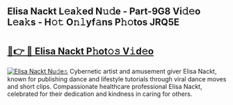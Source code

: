 ## Elisa Nackt L𝚎a𝚔ed N𝚞𝚍e - Part-9G8 Vi𝚍𝚎o L𝚎a𝚔s - H𝚘𝚝 O𝚗𝚕yf𝚊ns P𝚑𝚘tos JRQ5E

# <h2><a href="http://kfa0wq.oniu.top/?m=Elisa+Nackt">🔗👉 🔴 Elisa Nackt P𝚑ot𝚘𝚜 V𝚒d𝚎o</a></h2>

[![Elisa Nackt Nu𝚍e𝚜](https://i.imgur.com/0qMVB7G.gif)](http://kfa0wq.oniu.top/?m=Elisa+Nackt)
Cybernetic artist and amusement giver Elisa Nackt, known for publishing dance and lifestyle tutorials through viral dance moves and short clips. Compassionate healthcare professional Elisa Nackt, celebrated for their dedication and kindness in caring for others.  
